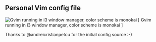## Personal Vim config file

![Gvim running in i3 window manager, color scheme is monokai](https://raw.github.com/nightsh/vim-config/master/images/gvim1.png "Gvim running in i3 window manager, color scheme is monokai")
[ Gvim running in i3 window manager, color scheme is monokai ]

Thanks to @andreicristianpetcu for the initial config source :-)
